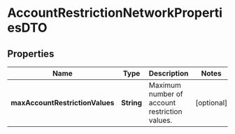 

# AccountRestrictionNetworkPropertiesDTO


## Properties

| Name | Type | Description | Notes |
|------------ | ------------- | ------------- | -------------|
|**maxAccountRestrictionValues** | **String** | Maximum number of account restriction values. |  [optional] |



